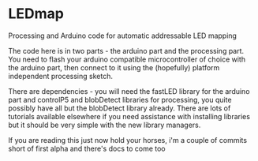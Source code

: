 # LEDmap
Processing and Arduino code for automatic addressable LED mapping

The code here is in two parts - the arduino part and the processing part. You need to flash your arduino compatible microcontroller of choice with the arduino part, then connect to it using the (hopefully) platform independent processing sketch.

There are dependencies - you will need the fastLED library for the arduino part and controlP5 and blobDetect libraries for processing, you quite possibly have all but the blobDetect library already. There are lots of tutorials available elsewhere if you need assistance with installing libraries but it should be very simple with the new library managers.



If you are reading this just now hold your horses, i'm a couple of commits short of first alpha and there's docs to come too
